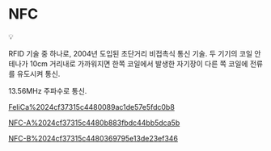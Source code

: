 # NFC

<aside>
💡

RFID 기술 중 하나로, 2004년 도입된 초단거리 비접촉식 통신 기술.
두 기기의 코일 안테나가 10cm 거리내로 가까워지면 한쪽 코일에서 발생한 자기장이 다른 쪽 코일에 전류를 유도시켜 통신.

13.56MHz 주파수로 통신.

</aside>

[FeliCa%2024cf37315c4480089ac1de57e5fdc0b8](FeliCa%2024cf37315c4480089ac1de57e5fdc0b8)

[NFC-A%2024cf37315c4480b883fbdc44bb5dca5b](NFC-A%2024cf37315c4480b883fbdc44bb5dca5b)

[NFC-B%2024cf37315c4480369795e13de23ef346](NFC-B%2024cf37315c4480369795e13de23ef346)